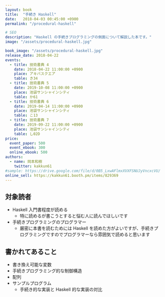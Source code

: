 ```yaml
---
layout: book
title:  "手続き Haskell"
date:   2018-04-03 00:45:00 +0900
permalink: "/procedural-haskell"

# SEO
description: "Haskell の手続きプログラミングの側面について解説した本です。"
image: "/assets/procedural-haskell.jpg"

book_image: "/assets/procedural-haskell.jpg"
release_date: 2018-04-22
events:
  - title: 技術書典 4
    date: 2018-04-22 11:00:00 +0900
    place: アキバスクエア
    table: き34
  - title: 技術書典 5
    date: 2019-10-08 11:00:00 +0900
    place: 池袋サンシャインシティ
    table: か61
  - title: 技術書典 6
    date: 2019-04-14 11:00:00 +0900
    place: 池袋サンシャインシティ
    table: こ13
  - title: 技術書典 7
    date: 2019-09-22 11:00:00 +0900
    place: 池袋サンシャインシティ
    table: し02D
price:
  event_paper: 500
  event_ebook: 300
  online_ebook: 500
authors: 
  - name: 岡本和樹
    twitter: kakkun61
#sample: https://drive.google.com/file/d/0B5_LxwAFlmxXVXFSNUJyVncxcVU/
online_sell: https://kakkun61.booth.pm/items/829369
---
```

<h2>対象読者</h2>
<ul>
  <li>Haskell 入門書程度が読める
    <ul>
      <li>特に読めるが書こうとすると悩む人に読んでほしいです</li>
    </ul>
  </li>
  <li>手続きプログラミングのプログラマー
    <ul>
      <li>厳密に本書を読むためには Haskell を読めた方がよいですが、手続きプログラミングですのでプログラマーなら雰囲気で読めると思います</li>
    </ul>
  </li>
</ul>

<h2>書かれてあること</h2>
<ul>
  <li>書き換え可能な変数</li>
  <li>手続きプログラミング的な制御構造</li>
  <li>配列</li>
  <li>サンプルプログラム
    <ul>
      <li>手続き的な実装と Haskell 的な実装の対比</li>
    </ul>
  </li>
</ul>
